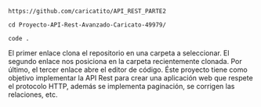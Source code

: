 ```
https://github.com/caricatito/API_REST_PARTE2
```
```
cd Proyecto-API-Rest-Avanzado-Caricato-49979/
```
```
code .
```

El primer enlace clona el repositorio en una carpeta a seleccionar.
El segundo enlace nos posiciona en la carpeta recientemente clonada.
Por último, el tercer enlace abre el editor de código.
Éste proyecto tiene como objetivo implementar la API Rest para crear una aplicación web que respete el protocolo HTTP, además se implementa paginación, se corrigen las relaciones, etc.
